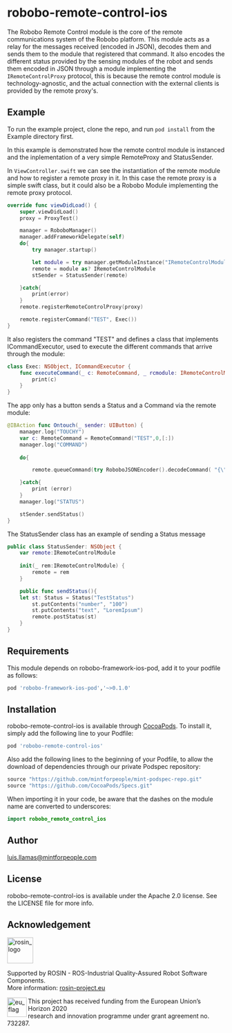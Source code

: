 # robobo-remote-control-ios

The Robobo Remote Control module is the core of the remote communications system of the Robobo platform. This module acts as a relay for the messages received (encoded in JSON), decodes them and sends them to the module that registered that command. It also encodes the different status provided by the sensing modules of the robot and sends them encoded in JSON through a module implementing the ```IRemoteControlProxy``` protocol, this is because the remote control module is technology-agnostic, and the actual connection with the external clients is provided by the remote proxy's. 



## Example

To run the example project, clone the repo, and run `pod install` from the Example directory first.

In this example is demonstrated how the remote control module is instanced and the inplementation of a very simple RemoteProxy and StatusSender.

In  ```ViewController.swift``` we can see the instantiation of the remote module and how to register a remote proxy in it. In this case the remote proxy is a simple swift class, but it could also be a Robobo Module implementing the remote proxy protocol.


```swift
override func viewDidLoad() {
    super.viewDidLoad()
    proxy = ProxyTest()

    manager = RoboboManager()
    manager.addFrameworkDelegate(self)
    do{
        try manager.startup()

        let module = try manager.getModuleInstance("IRemoteControlModule")
        remote = module as? IRemoteControlModule
        stSender = StatusSender(remote)

    }catch{
        print(error)
    }
    remote.registerRemoteControlProxy(proxy)

    remote.registerCommand("TEST", Exec())
}
```

It also registers the command "TEST" and defines a class that implements ICommandExecutor, used to execute the different commands that arrive through the module:

```swift
class Exec: NSObject, ICommandExecutor {
    func executeCommand(_ c: RemoteCommand, _ rcmodule: IRemoteControlModule) {
        print(c)
    }
}
```

The app only has a button sends a Status and a Command via the remote module:

```swift
@IBAction func Ontouch(_ sender: UIButton) {
    manager.log("TOUCHY")
    var c: RemoteCommand = RemoteCommand("TEST",0,[:])
    manager.log("COMMAND")
    
    do{

        remote.queueCommand(try RoboboJSONEncoder().decodeCommand( "{\"name\":\"MOVE\",\"parameters\":{},\"id\":\(1)}"))

    }catch{
        print (error)
    }
    manager.log("STATUS")

    stSender.sendStatus()
}
```

The StatusSender class has an example of sending a Status message

```swift
public class StatusSender: NSObject {
    var remote:IRemoteControlModule
    
    init(_ rem:IRemoteControlModule) {
        remote = rem
    }

    public func sendStatus(){
    let st: Status = Status("TestStatus")
        st.putContents("number", "100")
        st.putContents("text", "LoremIpsum")
        remote.postStatus(st)
    }
}
```


## Requirements

This module depends on robobo-framework-ios-pod, add it to your podfile as follows:

```ruby
pod 'robobo-framework-ios-pod','~>0.1.0'
```

## Installation

robobo-remote-control-ios is available through [CocoaPods](https://cocoapods.org). To install
it, simply add the following line to your Podfile:

```ruby
pod 'robobo-remote-control-ios'
```

Also add the following lines to the beginning of your Podfile, to allow the download of dependencies through our private Podspec repository:

```ruby
source "https://github.com/mintforpeople/mint-podspec-repo.git"
source "https://github.com/CocoaPods/Specs.git"
```

When importing it in your code, be aware that the dashes on the module name are converted to underscores:

```swift
import robobo_remote_control_ios
```

## Author

luis.llamas@mintforpeople.com

## License

robobo-remote-control-ios is available under the Apache 2.0 license. See the LICENSE file for more info.

## Acknowledgement
<!-- 
    ROSIN acknowledgement from the ROSIN press kit
    @ https://github.com/rosin-project/press_kit
-->

<a href="http://rosin-project.eu">
  <img src="http://rosin-project.eu/wp-content/uploads/rosin_ack_logo_wide.png" 
       alt="rosin_logo" height="60" >
</a>

Supported by ROSIN - ROS-Industrial Quality-Assured Robot Software Components.  
More information: <a href="http://rosin-project.eu">rosin-project.eu</a>

<img src="http://rosin-project.eu/wp-content/uploads/rosin_eu_flag.jpg" 
     alt="eu_flag" height="45" align="left" >  

This project has received funding from the European Union’s Horizon 2020  
research and innovation programme under grant agreement no. 732287. 

